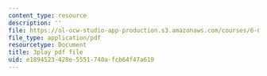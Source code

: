 ```yaml
---
content_type: resource
description: ''
file: https://ol-ocw-studio-app-production.s3.amazonaws.com/courses/6-004-computation-structures-spring-2017/e1894523428e5551740afcb64f47a619_sz4kq_ltDrM.pdf
file_type: application/pdf
resourcetype: Document
title: 3play pdf file
uid: e1894523-428e-5551-740a-fcb64f47a619
---
```


